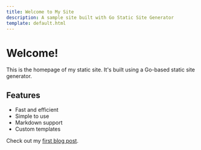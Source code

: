 ```yaml
---
title: Welcome to My Site
description: A sample site built with Go Static Site Generator
template: default.html
---
```


# Welcome!

This is the homepage of my static site. It's built using a Go-based static site generator.

## Features

- Fast and efficient
- Simple to use
- Markdown support
- Custom templates

Check out my [first blog post](/blog/first-post/).